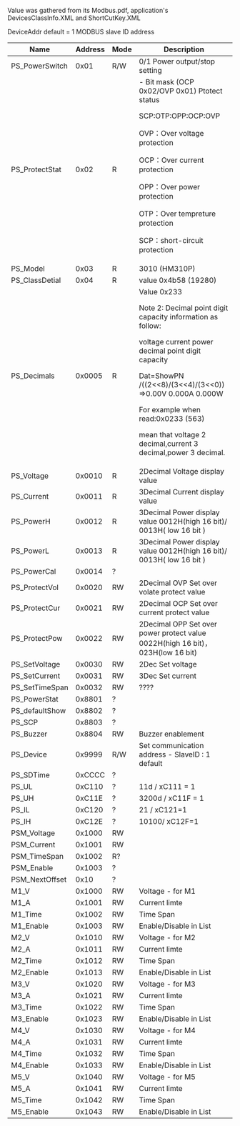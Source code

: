 Value was gathered from its Modbus.pdf, application's DevicesClassInfo.XML and ShortCutKey.XML

DeviceAddr default = 1 MODBUS slave ID address

| Name | Address | Mode| Description|
|----|---|----|----|  
PS_PowerSwitch| 0x01     | R/W|  0/1  Power output/stop setting
PS_ProtectStat| 0x02     | R | - Bit mask (OCP 0x02/OVP 0x01) Ptotect status <p>SCP:OTP:OPP:OCP:OVP<p>OVP：Over voltage protection<p>OCP：Over current protection<p>OPP：Over power protection<p>OTP：Over tempreture protection<p>SCP：short-circuit protection |
PS_Model      | 0x03           | R | 3010 (HM310P) |
PS_ClassDetial| 0x04     | R | value 0x4b58 (19280)  
PS_Decimals   | 0x0005      | R | Value 0x233 <p>Note 2: Decimal point digit capacity information as follow:<p>  voltage current power decimal point digit capacity <p>Dat=ShowPN /((2<<8)/(3<<4)/(3<<0)) =>0.00V 0.000A 0.000W <p> For example when read:0x0233 (563) <p>mean that voltage 2 decimal,current 3 decimal,power 3 decimal.<p>
PS_Voltage    | 0x0010       | R  |2Decimal Voltage display value
PS_Current    | 0x0011       | R  |3Decimal Current display value 
PS_PowerH     | 0x0012         | R |3Decimal Power display value 0012H(high 16 bit)/ 0013H( low 16 bit )
PS_PowerL     | 0x0013         | R  |3Decimal Power display value 0012H(high 16 bit)/ 0013H( low 16 bit )
PS_PowerCal   | 0x0014    |?
PS_ProtectVol | 0x0020    | RW | 2Decimal OVP Set over volate protect value
PS_ProtectCur | 0x0021    | RW | 2Decimal OCP Set over current protect value
PS_ProtectPow | 0x0022    | RW | 2Decimal OPP Set over power protect value 0022H(high 16 bit)，023H(low 16 bit)
PS_SetVoltage | 0x0030    | RW | 2Dec Set voltage
PS_SetCurrent | 0x0031    | RW | 3Dec Set current 
PS_SetTimeSpan | 0x0032   | RW | ????
PS_PowerStat | 0x8801 | ? |
PS_defaultShow | 0x8802 |? |
PS_SCP | 0x8803  |? |
PS_Buzzer | 0x8804  |RW | Buzzer enablement 
PS_Device | 0x9999        | R/W | Set communication address - SlaveID : 1 default  |
PS_SDTime | 0xCCCC |? |
PS_UL | 0xC110        |?     | 11d / xC111 = 1 |
PS_UH | 0xC11E        | ?    | 3200d / xC11F = 1 |
PS_IL | 0xC120          |?   | 21 / xC121=1  |
PS_IH | 0xC12E           |?  | 10100/ xC12F=1 |
PSM_Voltage | 0x1000 |RW
PSM_Current | 0x1001  |RW
PSM_TimeSpan | 0x1002 |R?
PSM_Enable | 0x1003 | ?
PSM_NextOffset | 0x10 |?
M1_V     |0x1000 | RW | Voltage - for M1
M1_A     |0x1001 | RW | Current limte 
M1_Time  |0x1002 | RW | Time Span
M1_Enable|0x1003 | RW | Enable/Disable in List
M2_V     |0x1010 | RW | Voltage - for M2
M2_A     |0x1011 | RW | Current limte 
M2_Time  |0x1012 | RW | Time Span
M2_Enable|0x1013 | RW | Enable/Disable in List
M3_V     |0x1020 | RW | Voltage - for M3
M3_A     |0x1021 | RW | Current limte 
M3_Time  |0x1022 | RW | Time Span
M3_Enable|0x1023 | RW | Enable/Disable in List
M4_V     |0x1030 | RW | Voltage - for M4
M4_A     |0x1031 | RW | Current limte 
M4_Time  |0x1032 | RW | Time Span
M4_Enable|0x1033 | RW | Enable/Disable in List
M5_V     |0x1040 | RW | Voltage - for M5
M5_A     |0x1041 | RW | Current limte 
M5_Time  |0x1042 | RW | Time Span
M5_Enable|0x1043 | RW | Enable/Disable in List
